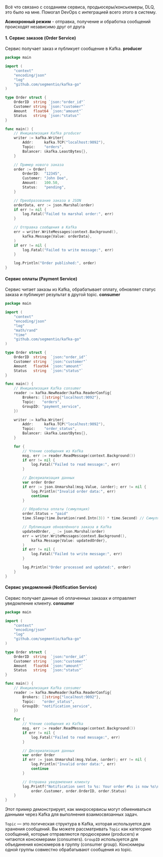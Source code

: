
Всё что связано с созданием сервиса, продьюсеры/консьюмеры, DLQ, это было на мне. Помогал DevOps с интеграцией всего этого в систему.

**Асинхронный режим** - отправка, получение и обработка сообщений происходят независимо друг от друга

#### **1. Сервис заказов (Order Service)**
Сервис получает заказ и публикует сообщение в Kafka. **producer**
```go
package main

import (
	"context"
	"encoding/json"
	"log"
	"github.com/segmentio/kafka-go"
)

type Order struct {
	OrderID  string `json:"order_id"`
	Customer string `json:"customer"`
	Amount   float64 `json:"amount"`
	Status   string `json:"status"`
}

func main() {
	// Инициализация Kafka producer
	writer := kafka.Writer{
		Addr:     kafka.TCP("localhost:9092"),
		Topic:    "orders",
		Balancer: &kafka.LeastBytes{},
	}

	// Пример нового заказа
	order := Order{
		OrderID:  "12345",
		Customer: "John Doe",
		Amount:   100.50,
		Status:   "pending",
	}

	// Преобразование заказа в JSON
	orderData, err := json.Marshal(order)
	if err != nil {
		log.Fatal("Failed to marshal order:", err)
	}

	// Отправка сообщения в Kafka
	err = writer.WriteMessages(context.Background(),
		kafka.Message{Value: orderData},
	)
	if err != nil {
		log.Fatal("Failed to write message:", err)
	}

	log.Println("Order published:", order)
}
```

#### **Сервис оплаты (Payment Service)**
Сервис читает заказы из Kafka, обрабатывает оплату, обновляет статус заказа и публикует результат в другой topic. **consumer**
```go
package main

import (
	"context"
	"encoding/json"
	"log"
	"math/rand"
	"time"
	"github.com/segmentio/kafka-go"
)

type Order struct {
	OrderID  string  `json:"order_id"`
	Customer string  `json:"customer"`
	Amount   float64 `json:"amount"`
	Status   string  `json:"status"`
}

func main() {
	// Инициализация Kafka consumer
	reader := kafka.NewReader(kafka.ReaderConfig{
		Brokers: []string{"localhost:9092"},
		Topic:   "orders",
		GroupID: "payment_service",
	})

	writer := kafka.Writer{
		Addr:     kafka.TCP("localhost:9092"),
		Topic:    "order_status",
		Balancer: &kafka.LeastBytes{},
	}

	for {
		// Чтение сообщения из Kafka
		msg, err := reader.ReadMessage(context.Background())
		if err != nil {
			log.Fatal("Failed to read message:", err)
		}

		// Десериализация данных
		var order Order
		if err := json.Unmarshal(msg.Value, &order); err != nil {
			log.Println("Invalid order data:", err)
			continue
		}

		// Обработка оплаты (симуляция)
		order.Status = "paid"
		time.Sleep(time.Duration(rand.Intn(3)) * time.Second) // Симуляция обработки

		// Публикация обновлённого заказа в Kafka
		updatedOrder, _ := json.Marshal(order)
		err = writer.WriteMessages(context.Background(),
			kafka.Message{Value: updatedOrder},
		)
		if err != nil {
			log.Fatal("Failed to write message:", err)
		}

		log.Println("Order processed and updated:", order)
	}
}

```

#### **Сервис уведомлений (Notification Service)**
Сервис получает данные об оплаченных заказах и отправляет уведомление клиенту. **consumer**
```go
package main

import (
	"context"
	"encoding/json"
	"log"
	"github.com/segmentio/kafka-go"
)

type Order struct {
	OrderID  string  `json:"order_id"`
	Customer string  `json:"customer"`
	Amount   float64 `json:"amount"`
	Status   string  `json:"status"`
}

func main() {
	// Инициализация Kafka consumer
	reader := kafka.NewReader(kafka.ReaderConfig{
		Brokers: []string{"localhost:9092"},
		Topic:   "order_status",
		GroupID: "notification_service",
	})

	for {
		// Чтение сообщения из Kafka
		msg, err := reader.ReadMessage(context.Background())
		if err != nil {
			log.Fatal("Failed to read message:", err)
		}

		// Десериализация данных
		var order Order
		if err := json.Unmarshal(msg.Value, &order); err != nil {
			log.Println("Invalid order data:", err)
			continue
		}

		// Отправка уведомления клиенту
		log.Printf("Notification sent to %s: Your order #%s is now %s\n",
			order.Customer, order.OrderID, order.Status)
	}
}

```
Этот пример демонстрирует, как микросервисы могут обмениваться данными через Kafka для выполнения взаимосвязанных задач.


`Topic` — это логическая структура в Kafka, которая используется для хранения сообщений. Вы можете рассматривать `Topic` как категорию сообщений, которые отправляются продюсерами (producers) и читаются консюмерами (consumers).
`GroupID` используется для объединения консюмеров в группу (consumer group). Консюмеры одной группы совместно обрабатывают сообщения из topic.
